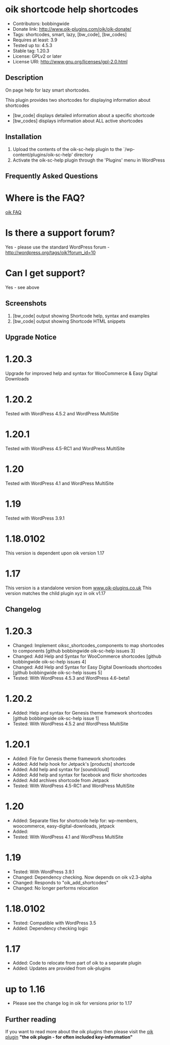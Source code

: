 # oik shortcode help shortcodes 
* Contributors: bobbingwide
* Donate link: http://www.oik-plugins.com/oik/oik-donate/
* Tags: shortcodes, smart, lazy, [bw_code], [bw_codes]
* Requires at least: 3.9
* Tested up to: 4.5.3
* Stable tag: 1.20.3
* License: GPLv2 or later
* License URI: http://www.gnu.org/licenses/gpl-2.0.html

## Description 
On page help for lazy smart shortcodes.

This plugin provides two shortcodes for displaying information about shortcodes
* [bw_code] displays detailed information about a specific shortcode
* [bw_codes] displays information about ALL active shortcodes

## Installation 
1. Upload the contents of the oik-sc-help plugin to the `/wp-content/plugins/oik-sc-help' directory
1. Activate the oik-sc-help plugin through the 'Plugins' menu in WordPress

## Frequently Asked Questions 
# Where is the FAQ? 
[oik FAQ](http://www.oik-plugins.com/oik/oik-faq)

# Is there a support forum? 
Yes - please use the standard WordPress forum - http://wordpress.org/tags/oik?forum_id=10

# Can I get support? 
Yes - see above

## Screenshots 
1. [bw_code] output showing Shortcode help, syntax and examples
2. [bw_code] output showing Shortcode HTML snippets

## Upgrade Notice 
# 1.20.3 
Upgrade for improved help and syntax for WooCommerce & Easy Digital Downloads

# 1.20.2 
Tested with WordPress 4.5.2 and WordPress MultiSite

# 1.20.1 
Tested with WordPress 4.5-RC1 and WordPress MultiSite

# 1.20 
Tested with WordPress 4.1 and WordPress MultiSite

# 1.19 
Tested with WordPress 3.9.1

# 1.18.0102 
This version is dependent upon oik version 1.17

# 1.17 
This version is a standalone version from www.oik-plugins.co.uk
This version matches the child plugin xyz in oik v1.17

## Changelog 
# 1.20.3 
* Changed: Implement oiksc_shortcodes_components to map shortcodes to components [github bobbingwide oik-sc-help issues 3]
* Changed: Add Help and Syntax for WooCommerce shortcodes [github bobbingwide oik-sc-help issues 4]
* Changed: Add Help and Syntax for Easy Digital Downloads shortcodes [github bobbingwide oik-sc-help issues 5]
* Tested: With WordPress 4.5.3 and WordPress 4.6-beta1

# 1.20.2 
*	Added: Help and syntax for Genesis theme framework shortcodes [github bobbingwide oik-sc-help issue 1]
* Tested: With WordPress 4.5.2 and WordPress MultiSite

# 1.20.1 
* Added: File for Genesis theme framework shortcodes
* Added: Add help hook for Jetpack's [products] shortcode
* Added: Add help and syntax for [soundcloud]
* Added: Add help and syntax for facebook and flickr shortcodes
* Added: Add archives shortcode from Jetpack
* Tested: With WordPress 4.5-RC1 and WordPress MultiSite

# 1.20 
* Added: Separate files for shortcode help for: wp-members, woocommerce, easy-digital-downloads, jetpack
* Added:
* Tested: With WordPress 4.1 and WordPress MultiSite

# 1.19 
* Tested: With WordPress 3.9.1
* Changed: Dependency checking. Now depends on oik v2.3-alpha
* Changed: Responds to "oik_add_shortcodes"
* Changed: No longer performs relocation

# 1.18.0102 
* Tested: Compatible with WordPress 3.5
* Added: Dependency checking logic

# 1.17 
* Added: Code to relocate from part of oik to a separate plugin
* Added: Updates are provided from oik-plugins

# up to 1.16 
* Please see the change log in oik for versions prior to 1.17

## Further reading 
If you want to read more about the oik plugins then please visit the
[oik plugin](http://www.oik-plugins.com/oik)
**"the oik plugin - for often included key-information"**

